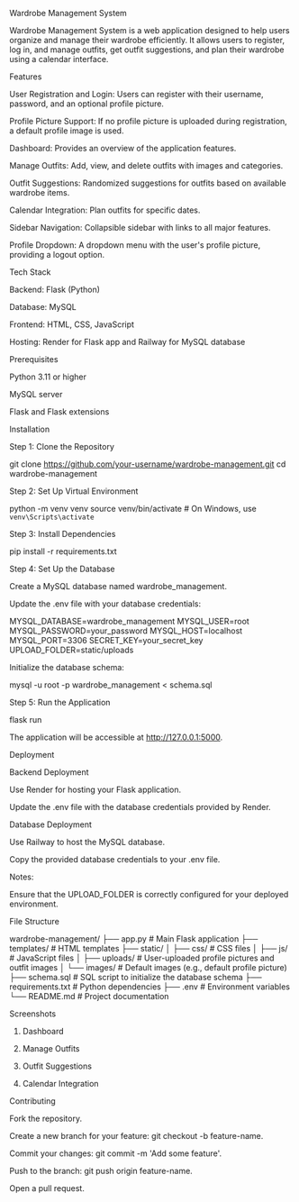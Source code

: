 Wardrobe Management System

Wardrobe Management System is a web application designed to help users organize and manage their wardrobe efficiently. It allows users to register, log in, and manage outfits, get outfit suggestions, and plan their wardrobe using a calendar interface.

Features

User Registration and Login: Users can register with their username, password, and an optional profile picture.

Profile Picture Support: If no profile picture is uploaded during registration, a default profile image is used.

Dashboard: Provides an overview of the application features.

Manage Outfits: Add, view, and delete outfits with images and categories.

Outfit Suggestions: Randomized suggestions for outfits based on available wardrobe items.

Calendar Integration: Plan outfits for specific dates.

Sidebar Navigation: Collapsible sidebar with links to all major features.

Profile Dropdown: A dropdown menu with the user's profile picture, providing a logout option.

Tech Stack

Backend: Flask (Python)

Database: MySQL

Frontend: HTML, CSS, JavaScript

Hosting: Render for Flask app and Railway for MySQL database

Prerequisites

Python 3.11 or higher

MySQL server

Flask and Flask extensions

Installation

Step 1: Clone the Repository

git clone https://github.com/your-username/wardrobe-management.git
cd wardrobe-management

Step 2: Set Up Virtual Environment

python -m venv venv
source venv/bin/activate   # On Windows, use `venv\Scripts\activate`

Step 3: Install Dependencies

pip install -r requirements.txt

Step 4: Set Up the Database

Create a MySQL database named wardrobe_management.

Update the .env file with your database credentials:

MYSQL_DATABASE=wardrobe_management
MYSQL_USER=root
MYSQL_PASSWORD=your_password
MYSQL_HOST=localhost
MYSQL_PORT=3306
SECRET_KEY=your_secret_key
UPLOAD_FOLDER=static/uploads

Initialize the database schema:

mysql -u root -p wardrobe_management < schema.sql

Step 5: Run the Application

flask run

The application will be accessible at http://127.0.0.1:5000.

Deployment

Backend Deployment

Use Render for hosting your Flask application.

Update the .env file with the database credentials provided by Render.

Database Deployment

Use Railway to host the MySQL database.

Copy the provided database credentials to your .env file.

Notes:

Ensure that the UPLOAD_FOLDER is correctly configured for your deployed environment.

File Structure

wardrobe-management/
├── app.py                 # Main Flask application
├── templates/             # HTML templates
├── static/
│   ├── css/               # CSS files
│   ├── js/                # JavaScript files
│   ├── uploads/           # User-uploaded profile pictures and outfit images
│   └── images/            # Default images (e.g., default profile picture)
├── schema.sql             # SQL script to initialize the database schema
├── requirements.txt       # Python dependencies
├── .env                   # Environment variables
└── README.md              # Project documentation

Screenshots

1. Dashboard



2. Manage Outfits



3. Outfit Suggestions



4. Calendar Integration



Contributing

Fork the repository.

Create a new branch for your feature: git checkout -b feature-name.

Commit your changes: git commit -m 'Add some feature'.

Push to the branch: git push origin feature-name.

Open a pull request.
